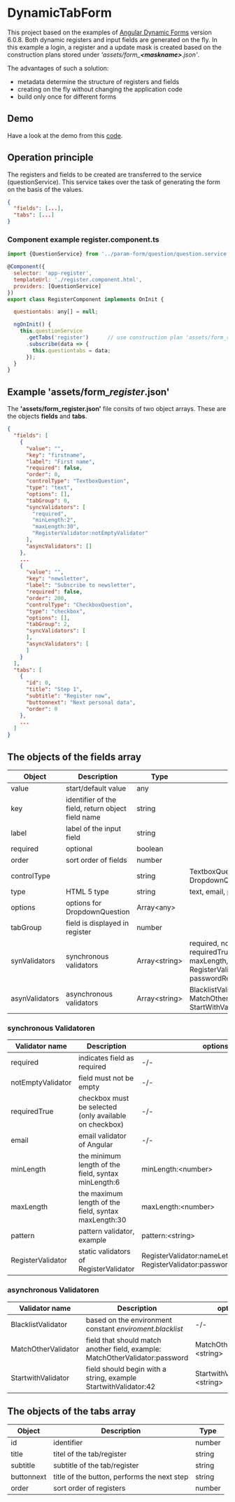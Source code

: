 # DynamicTabForm

This project based on the examples of 
<a href="https://angular.io/guide/dynamic-form?" target="_blank">Angular Dynamic Forms</a> version 6.0.8.
Both dynamic registers and input fields are generated on the fly. 
In this example a login, a register and a update mask is created based on the construction 
plans stored under *'assets/form_**\<maskname>**.json'*. 

The advantages of such a solution:

* metadata determine the structure of registers and fields
* creating on the fly without changing the application code
* build only once for different forms

## Demo

Have a look at the demo from this <a href="https://stackblitz.com/github/berndmartin/dynamic-tab-form" target="_blank">code</a>.

## Operation principle

The registers and fields to be created are transferred to the service (questionService). 
This service takes over the task of generating the form on the basis of the values.

```json
{
  "fields": [...],
  "tabs": [...]
}
```

### Component example register.component.ts

```javascript
import {QuestionService} from '../param-form/question/question.service';

@Component({
  selector: 'app-register',
  templateUrl: './register.component.html',
  providers: [QuestionService]
})
export class RegisterComponent implements OnInit {

  questiontabs: any[] = null;

  ngOnInit() {
    this.questionService
      .getTabs('register')      // use construction plan 'assets/form_register.json'
      .subscribe(data => {
        this.questiontabs = data;
      });
  }
}

```



## Example 'assets/form_*register*.json'

The **'assets/form_register.json'** file consits of two object arrays. These are the objects **fields** and **tabs**.

```json
{
  "fields": [
    {
      "value": "",
      "key": "firstname",
      "label": "First name",
      "required": false,
      "order": 0,
      "controlType": "TextboxQuestion",
      "type": "text",
      "options": [],
      "tabGroup": 0,
      "syncValidators": [
        "required",
        "minLength:2",
        "maxLength:30",
        "RegisterValidator:notEmptyValidator"
      ],
      "asyncValidators": []
    },
    ...
    {
      "value": "",
      "key": "newsletter",
      "label": "Subscribe to newsletter",
      "required": false,
      "order": 200,
      "controlType": "CheckboxQuestion",
      "type": "checkbox",
      "options": [],
      "tabGroup": 2,
      "syncValidators": [
      ],
      "asyncValidators": [
      ]
    }
  ],
  "tabs": [
    {
      "id": 0,
      "title": "Step 1",
      "subtitle": "Register now",
      "buttonnext": "Next personal data",
      "order": 0
    },
    ...
  ]
}

``` 


## The objects of the **fields** array

Object | Description | Type | Options
--- | --- | --- | ---
value | start/default value | any |
key | identifier of the field, return object field name | string
label | label of the input field | string
required | optional | boolean
order | sort order of fields | number 
controlType | | string | TextboxQuestion, CheckboxQuestion, DropdownQuestion
type | HTML 5 type | string | text, email, password, checkbox
options | options for DropdownQuestion | Array\<any\> | 
tabGroup | field is displayed in register | number | 
synValidators | synchronous validators  | Array\<string\> | required, notEmptyValidator, requiredTrue, email, minLength, maxLength, pattern, RegisterValidator(nameLetterValidator, passwordRequieresValidator)
asynValidators | asynchronous validators | Array\<string\> |  BlacklistValidator, MatchOtherValidator, StartWithValidator

### synchronous Validatoren

Validator name | Description | options
--- | --- | --- 
required | indicates field as required | -/-
notEmptyValidator | field must not be empty | -/-
requiredTrue | checkbox must be selected (only available on checkbox) | -/-
email | email validator of Angular | -/-
minLength | the minimum length of the field, syntax minLength\:6 | minLength:\<number>
maxLength | the maximum length of the field, syntax maxLength\:30  | maxLength:\<number>
pattern | pattern validator, example | pattern:\<string>
RegisterValidator | static validators of RegisterValidator | RegisterValidator:nameLetterValidator *or* RegisterValidator:passwordRequiresValidator 

### asynchronous Validatoren

Validator name | Description | options
--- | --- | --- 
BlacklistValidator | based on the environment constant *enviroment.blacklist* | -/-
MatchOtherValidator | field that should match another field, example: MatchOtherValidator\:password | MatchOtherValidator:\<string>
StartwithValidator | field should begin with a string, example StartwithValidator\:42 | StartwithValidator:\<string>


## The objects of the **tabs** array

| Object | Description | Type
| -------| ------------ | ---
| id | identifier | number
| title | titel of the tab/register | string
| subtitle  | subtitle of the tab/register | string
| buttonnext | title of the button, performs the next step | string
| order | sort order of registers | number |

